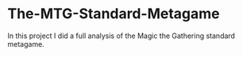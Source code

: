 # The-MTG-Standard-Metagame
In this project I did a full analysis of the Magic the Gathering standard metagame. 
